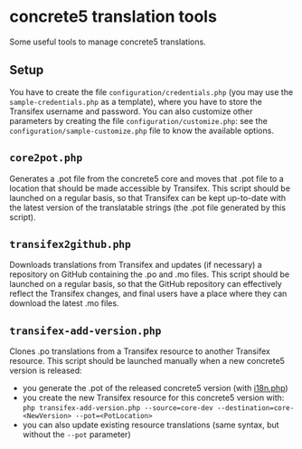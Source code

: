 concrete5 translation tools
===========================

Some useful tools to manage concrete5 translations.

## Setup
You have to create the file `configuration/credentials.php` (you may use the `sample-credentials.php` as a template), where you have to store the Transifex username and password.
You can also customize other parameters by creating the file `configuration/customize.php`: see the `configuration/sample-customize.php` file to know the available options.

## `core2pot.php`
Generates a .pot file from the concrete5 core and moves that .pot file to a location that should be made accessible by Transifex.
This script should be launched on a regular basis, so that Transifex can be kept up-to-date with the latest version of the translatable strings (the .pot file generated by this script).

## `transifex2github.php`
Downloads translations from Transifex and updates (if necessary) a repository on GitHub containing the .po and .mo files.
This script should be launched on a regular basis, so that the GitHub repository can effectively reflect the Transifex changes, and final users have a place where they can download the latest .mo files.

## `transifex-add-version.php`
Clones .po translations from a Transifex resource to another Transifex resource.
This script should be launched manually when a new concrete5 version is released:
- you generate the .pot of the released concrete5 version (with [i18n.php](https://github.com/mlocati/concrete5-build))
- you create the new Transifex resource for this concrete5 version with: `php transifex-add-version.php --source=core-dev --destination=core-<NewVersion> --pot=<PotLocation>`
- you can also update existing resource translations (same syntax, but without the `--pot` parameter)